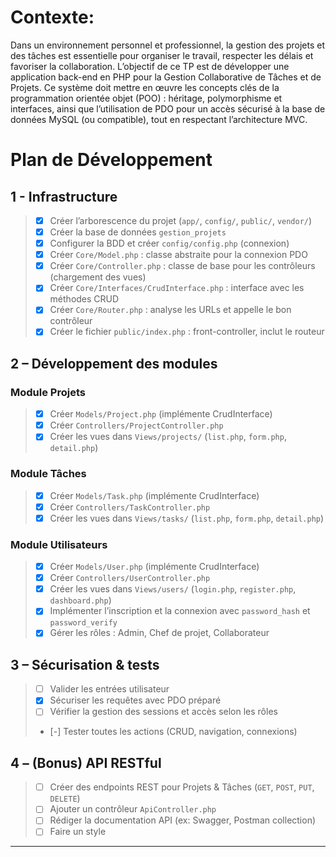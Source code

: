 # Contexte:

Dans un environnement personnel et professionnel, la gestion des projets et des tâches est essentielle pour
organiser le travail, respecter les délais et favoriser la collaboration. L’objectif de ce TP est de développer une
application back-end en PHP pour la Gestion Collaborative de Tâches et de Projets. Ce système doit mettre
en œuvre les concepts clés de la programmation orientée objet (POO) : héritage, polymorphisme et
interfaces, ainsi que l’utilisation de PDO pour un accès sécurisé à la base de données MySQL (ou compatible),
tout en respectant l’architecture MVC.


# Plan de Développement

## 1 - Infrastructure

> - [x] Créer l’arborescence du projet (`app/`, `config/`, `public/`, `vendor/`)
> - [x] Créer la base de données `gestion_projets`
> - [x] Configurer la BDD et créer `config/config.php` (connexion)
> - [x] Créer `Core/Model.php` : classe abstraite pour la connexion PDO
> - [x] Créer `Core/Controller.php` : classe de base pour les contrôleurs (chargement des vues)
> - [x] Créer `Core/Interfaces/CrudInterface.php` : interface avec les méthodes CRUD
> - [x] Créer `Core/Router.php` : analyse les URLs et appelle le bon contrôleur
> - [x] Créer le fichier `public/index.php` : front-controller, inclut le routeur

## 2 – Développement des modules

### Module Projets
> - [x] Créer `Models/Project.php` (implémente CrudInterface)
> - [x] Créer `Controllers/ProjectController.php`
> - [x] Créer les vues dans `Views/projects/` (`list.php`, `form.php`, `detail.php`)

### Module Tâches
> - [x] Créer `Models/Task.php` (implémente CrudInterface)
> - [x] Créer `Controllers/TaskController.php`
> - [x] Créer les vues dans `Views/tasks/` (`list.php`, `form.php`, `detail.php`)

### Module Utilisateurs
> - [x] Créer `Models/User.php` (implémente CrudInterface)
> - [x] Créer `Controllers/UserController.php`
> - [X] Créer les vues dans `Views/users/` (`login.php`, `register.php`, `dashboard.php`)
> - [x] Implémenter l’inscription et la connexion avec `password_hash` et `password_verify`
> - [x] Gérer les rôles : Admin, Chef de projet, Collaborateur

## 3 – Sécurisation & tests

> - [ ] Valider les entrées utilisateur
> - [x] Sécuriser les requêtes avec PDO préparé
> - [ ] Vérifier la gestion des sessions et accès selon les rôles
> - [-] Tester toutes les actions (CRUD, navigation, connexions)
> 
## 4 – (Bonus) API RESTful

> - [ ] Créer des endpoints REST pour Projets & Tâches (`GET`, `POST`, `PUT`, `DELETE`)
> - [ ] Ajouter un contrôleur `ApiController.php`
> - [ ] Rédiger la documentation API (ex: Swagger, Postman collection)
> - [ ] Faire un style 
---

